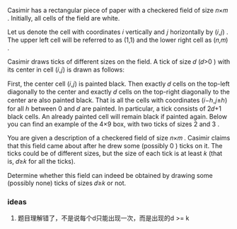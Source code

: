 Casimir has a rectangular piece of paper with a checkered field of size 𝑛×𝑚
. Initially, all cells of the field are white.

Let us denote the cell with coordinates 𝑖
vertically and 𝑗
horizontally by (𝑖,𝑗)
. The upper left cell will be referred to as (1,1)
and the lower right cell as (𝑛,𝑚)
.

Casimir draws ticks of different sizes on the field. A tick of size 𝑑
(𝑑>0
) with its center in cell (𝑖,𝑗)
is drawn as follows:

First, the center cell (𝑖,𝑗)
is painted black.
Then exactly 𝑑
cells on the top-left diagonally to the center and exactly 𝑑
cells on the top-right diagonally to the center are also painted black.
That is all the cells with coordinates (𝑖−ℎ,𝑗±ℎ)
for all ℎ
between 0
and 𝑑
are painted. In particular, a tick consists of 2𝑑+1
black cells.
An already painted cell will remain black if painted again. Below you can find an example of the 4×9
box, with two ticks of sizes 2
and 3
.

You are given a description of a checkered field of size 𝑛×𝑚
. Casimir claims that this field came about after he drew some (possibly 0
) ticks on it. The ticks could be of different sizes, but the size of each tick is at least 𝑘
(that is, 𝑑≥𝑘
for all the ticks).

Determine whether this field can indeed be obtained by drawing some (possibly none) ticks of sizes 𝑑≥𝑘
or not.

### ideas

1. 题目理解错了，不是说每个d只能出现一次，而是出现的d >= k